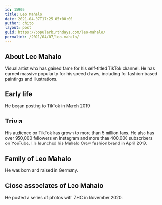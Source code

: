 ```yaml
---
id: 15905
title: Leo Mahalo
date: 2021-04-07T17:25:05+00:00
author: chito
layout: post
guid: https://popularbirthdays.com/leo-mahalo/
permalink: /2021/04/07/leo-mahalo/
---
```

<!--Content-->


          
          
## About Leo Mahalo



  Visual artist who has gained fame for his self-titled TikTok channel. He has earned massive popularity for his speed draws, including for fashion-based paintings and illustrations. 

                
                
## Early life



  He began posting to TikTok in March 2019.

                
                
## Trivia



  His audience on TikTok has grown to more than 5 million fans. He also has over 950,000 followers on Instagram and more than 400,000 subscribers on YouTube. He launched his Mahalo Crew fashion brand in April 2019.

                
                
## Family of Leo Mahalo



  He was born and raised in Germany.

                
                
## Close associates of Leo Mahalo



  He posted a series of photos with ZHC in November 2020.

          
          